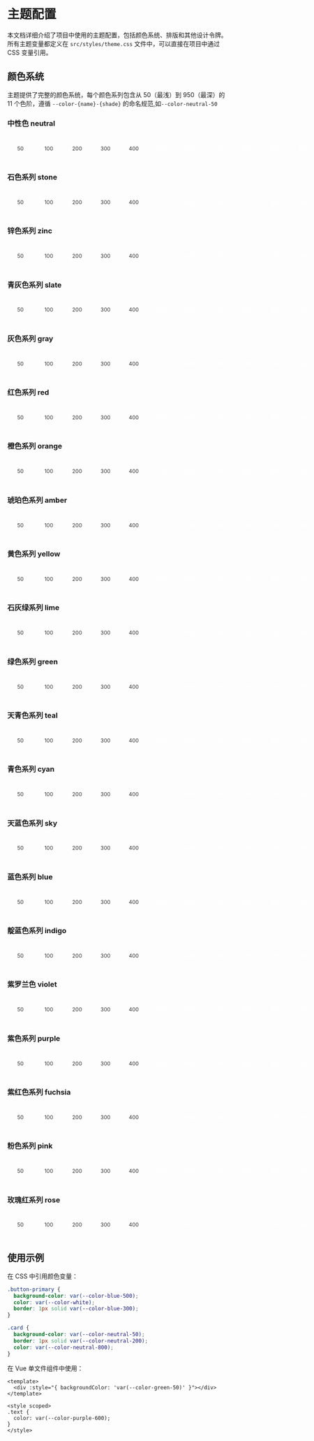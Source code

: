 # 主题配置

<style scoped>
.color-swatch {
  min-width: 60px;
  aspect-ratio: 1 / 1;
  display: flex;
  align-items: center;
  justify-content: center;
  text-align: center;
  font-size: 12px;
  border-radius: 4px;
  cursor: pointer;
  transition: all 0.2s ease;
}


.color-swatch:hover {
  transform: scale(1.05);
}
.color-group {
  margin: 10px 0 0px;
  display: flex;
  gap:5px;
}

@media (max-width: 767px) {
  .color-group {
    flex-direction: column;
    gap: 3px;
    margin: 5px 0;
  }

  .color-swatch {
  min-width: 60px;
  aspect-ratio: 10/1;
  display: flex;
  align-items: center;
  justify-content: center;
  text-align: center;
  font-size: 12px;
  border-radius: 4px;
  cursor: pointer;
  transition: all 0.2s ease;
}
}
</style>

<script>
// 颜色复制功能 - 仅在浏览器环境执行
if (typeof window !== 'undefined') {
  function setupColorCopy() {
    document.querySelectorAll('.color-swatch').forEach(swatch => {
      swatch.addEventListener('click', function() {
        const color = this.style.backgroundColor;
        navigator.clipboard.writeText(color).then(() => {
          const originalText = this.textContent;
          this.textContent = '✓ 已复制';
          this.style.opacity = '0.8';
          setTimeout(() => {
            this.textContent = originalText;
            this.style.opacity = '1';
          }, 1500);
        });
      });
    });
  }
  // 页面加载完成后初始化
  if (document.readyState === 'loading') {
    document.addEventListener('DOMContentLoaded', setupColorCopy);
  } else {
    setupColorCopy();
  }
}
</script>

本文档详细介绍了项目中使用的主题配置，包括颜色系统、排版和其他设计令牌。所有主题变量都定义在 `src/styles/theme.css` 文件中，可以直接在项目中通过 CSS 变量引用。

## 颜色系统

主题提供了完整的颜色系统，每个颜色系列包含从 50（最浅）到 950（最深）的 11 个色阶，遵循 `--color-{name}-{shade}` 的命名规范,如`--color-neutral-50`

### 中性色 neutral

<div class="color-group">
  <div class="color-swatch" style="background-color: var(--color-neutral-50); color: #333;">50</div>
  <div class="color-swatch" style="background-color: var(--color-neutral-100); color: #333;">100</div>
  <div class="color-swatch" style="background-color: var(--color-neutral-200); color: #333;">200</div>
  <div class="color-swatch" style="background-color: var(--color-neutral-300); color: #333;">300</div>
  <div class="color-swatch" style="background-color: var(--color-neutral-400); color: #333;">400</div>
  <div class="color-swatch" style="background-color: var(--color-neutral-500); color: white;">500</div>
  <div class="color-swatch" style="background-color: var(--color-neutral-600); color: white;">600</div>
  <div class="color-swatch" style="background-color: var(--color-neutral-700); color: white;">700</div>
  <div class="color-swatch" style="background-color: var(--color-neutral-800); color: white;">800</div>
  <div class="color-swatch" style="background-color: var(--color-neutral-900); color: white;">900</div>
  <div class="color-swatch" style="background-color: var(--color-neutral-950); color: white;">950</div>
</div>

### 石色系列 stone

<div class="color-group">
  <div class="color-swatch" style="background-color: var(--color-stone-50); color: #333;">50</div>
  <div class="color-swatch" style="background-color: var(--color-stone-100); color: #333;">100</div>
  <div class="color-swatch" style="background-color: var(--color-stone-200); color: #333;">200</div>
  <div class="color-swatch" style="background-color: var(--color-stone-300); color: #333;">300</div>
  <div class="color-swatch" style="background-color: var(--color-stone-400); color: #333;">400</div>
  <div class="color-swatch" style="background-color: var(--color-stone-500); color: white;">500</div>
  <div class="color-swatch" style="background-color: var(--color-stone-600); color: white;">600</div>
  <div class="color-swatch" style="background-color: var(--color-stone-700); color: white;">700</div>
  <div class="color-swatch" style="background-color: var(--color-stone-800); color: white;">800</div>
  <div class="color-swatch" style="background-color: var(--color-stone-900); color: white;">900</div>
  <div class="color-swatch" style="background-color: var(--color-stone-950); color: white;">950</div>
</div>

### 锌色系列 zinc

<div class="color-group">
  <div class="color-swatch" style="background-color: var(--color-zinc-50); color: #333;">50</div>
  <div class="color-swatch" style="background-color: var(--color-zinc-100); color: #333;">100</div>
  <div class="color-swatch" style="background-color: var(--color-zinc-200); color: #333;">200</div>
  <div class="color-swatch" style="background-color: var(--color-zinc-300); color: #333;">300</div>
  <div class="color-swatch" style="background-color: var(--color-zinc-400); color: #333;">400</div>
  <div class="color-swatch" style="background-color: var(--color-zinc-500); color: white;">500</div>
  <div class="color-swatch" style="background-color: var(--color-zinc-600); color: white;">600</div>
  <div class="color-swatch" style="background-color: var(--color-zinc-700); color: white;">700</div>
  <div class="color-swatch" style="background-color: var(--color-zinc-800); color: white;">800</div>
  <div class="color-swatch" style="background-color: var(--color-zinc-900); color: white;">900</div>
  <div class="color-swatch" style="background-color: var(--color-zinc-950); color: white;">950</div>
</div>

### 青灰色系列 slate

<div class="color-group">
  <div class="color-swatch" style="background-color: var(--color-slate-50); color: #333;">50</div>
  <div class="color-swatch" style="background-color: var(--color-slate-100); color: #333;">100</div>
  <div class="color-swatch" style="background-color: var(--color-slate-200); color: #333;">200</div>
  <div class="color-swatch" style="background-color: var(--color-slate-300); color: #333;">300</div>
  <div class="color-swatch" style="background-color: var(--color-slate-400); color: #333;">400</div>
  <div class="color-swatch" style="background-color: var(--color-slate-500); color: white;">500</div>
  <div class="color-swatch" style="background-color: var(--color-slate-600); color: white;">600</div>
  <div class="color-swatch" style="background-color: var(--color-slate-700); color: white;">700</div>
  <div class="color-swatch" style="background-color: var(--color-slate-800); color: white;">800</div>
  <div class="color-swatch" style="background-color: var(--color-slate-900); color: white;">900</div>
  <div class="color-swatch" style="background-color: var(--color-slate-950); color: white;">950</div>
</div>

### 灰色系列 gray

<div class="color-group">
  <div class="color-swatch" style="background-color: var(--color-gray-50); color: #333;">50</div>
  <div class="color-swatch" style="background-color: var(--color-gray-100); color: #333;">100</div> 
  <div class="color-swatch" style="background-color: var(--color-gray-200); color: #333;">200</div>
  <div class="color-swatch" style="background-color: var(--color-gray-300); color: #333;">300</div>
  <div class="color-swatch" style="background-color: var(--color-gray-400); color: #333;">400</div>
  <div class="color-swatch" style="background-color: var(--color-gray-500); color: white;">500</div>
  <div class="color-swatch" style="background-color: var(--color-gray-600); color: white;">600</div>
  <div class="color-swatch" style="background-color: var(--color-gray-700); color: white;">700</div>
  <div class="color-swatch" style="background-color: var(--color-gray-800); color: white;">800</div>
  <div class="color-swatch" style="background-color: var(--color-gray-900); color: white;">900</div>
  <div class="color-swatch" style="background-color: var(--color-gray-950); color: white;">950</div>    
</div>

### 红色系列 red

<div class="color-group">
  <div class="color-swatch" style="background-color: var(--color-red-50); color: #333;">50</div>
  <div class="color-swatch" style="background-color: var(--color-red-100); color: #333;">100</div>
  <div class="color-swatch" style="background-color: var(--color-red-200); color: #333;">200</div>
  <div class="color-swatch" style="background-color: var(--color-red-300); color: #333;">300</div>
  <div class="color-swatch" style="background-color: var(--color-red-400); color: #333;">400</div>
  <div class="color-swatch" style="background-color: var(--color-red-500); color: white;">500</div>
  <div class="color-swatch" style="background-color: var(--color-red-600); color: white;">600</div>
  <div class="color-swatch" style="background-color: var(--color-red-700); color: white;">700</div>
  <div class="color-swatch" style="background-color: var(--color-red-800); color: white;">800</div>
  <div class="color-swatch" style="background-color: var(--color-red-900); color: white;">900</div>
  <div class="color-swatch" style="background-color: var(--color-red-950); color: white;">950</div>
</div>

### 橙色系列 orange

<div class="color-group">
  <div class="color-swatch" style="background-color: var(--color-orange-50); color: #333;">50</div>
  <div class="color-swatch" style="background-color: var(--color-orange-100); color: #333;">100</div>
  <div class="color-swatch" style="background-color: var(--color-orange-200); color: #333;">200</div>
  <div class="color-swatch" style="background-color: var(--color-orange-300); color: #333;">300</div>
  <div class="color-swatch" style="background-color: var(--color-orange-400); color: #333;">400</div>
  <div class="color-swatch" style="background-color: var(--color-orange-500); color: white;">500</div>
  <div class="color-swatch" style="background-color: var(--color-orange-600); color: white;">600</div>
  <div class="color-swatch" style="background-color: var(--color-orange-700); color: white;">700</div>
  <div class="color-swatch" style="background-color: var(--color-orange-800); color: white;">800</div>
  <div class="color-swatch" style="background-color: var(--color-orange-900); color: white;">900</div>
  <div class="color-swatch" style="background-color: var(--color-orange-950); color: white;">950</div>
</div>

### 琥珀色系列 amber

<div class="color-group">
  <div class="color-swatch" style="background-color: var(--color-amber-50); color: #333;">50</div>
  <div class="color-swatch" style="background-color: var(--color-amber-100); color: #333;">100</div>
  <div class="color-swatch" style="background-color: var(--color-amber-200); color: #333;">200</div>
  <div class="color-swatch" style="background-color: var(--color-amber-300); color: #333;">300</div>
  <div class="color-swatch" style="background-color: var(--color-amber-400); color: #333;">400</div>
  <div class="color-swatch" style="background-color: var(--color-amber-500); color: white;">500</div>
  <div class="color-swatch" style="background-color: var(--color-amber-600); color: white;">600</div>
  <div class="color-swatch" style="background-color: var(--color-amber-700); color: white;">700</div>
  <div class="color-swatch" style="background-color: var(--color-amber-800); color: white;">800</div>
  <div class="color-swatch" style="background-color: var(--color-amber-900); color: white;">900</div>
  <div class="color-swatch" style="background-color: var(--color-amber-950); color: white;">950</div>
</div>

### 黄色系列 yellow

<div class="color-group">
  <div class="color-swatch" style="background-color: var(--color-yellow-50); color: #333;">50</div>
  <div class="color-swatch" style="background-color: var(--color-yellow-100); color: #333;">100</div>
  <div class="color-swatch" style="background-color: var(--color-yellow-200); color: #333;">200</div>
  <div class="color-swatch" style="background-color: var(--color-yellow-300); color: #333;">300</div>
  <div class="color-swatch" style="background-color: var(--color-yellow-400); color: #333;">400</div>
  <div class="color-swatch" style="background-color: var(--color-yellow-500); color: white;">500</div>
  <div class="color-swatch" style="background-color: var(--color-yellow-600); color: white;">600</div>
  <div class="color-swatch" style="background-color: var(--color-yellow-700); color: white;">700</div>
  <div class="color-swatch" style="background-color: var(--color-yellow-800); color: white;">800</div>
  <div class="color-swatch" style="background-color: var(--color-yellow-900); color: white;">900</div>
  <div class="color-swatch" style="background-color: var(--color-yellow-950); color: white;">950</div>
</div>

### 石灰绿系列 lime

<div class="color-group">
  <div class="color-swatch" style="background-color: var(--color-lime-50); color: #333;">50</div>
  <div class="color-swatch" style="background-color: var(--color-lime-100); color: #333;">100</div>
  <div class="color-swatch" style="background-color: var(--color-lime-200); color: #333;">200</div>
  <div class="color-swatch" style="background-color: var(--color-lime-300); color: #333;">300</div>
  <div class="color-swatch" style="background-color: var(--color-lime-400); color: #333;">400</div>
  <div class="color-swatch" style="background-color: var(--color-lime-500);color: white;">500</div>
  <div class="color-swatch" style="background-color: var(--color-lime-600); color: white;">600</div>
  <div class="color-swatch" style="background-color: var(--color-lime-700); color: white;">700</div>
  <div class="color-swatch" style="background-color: var(--color-lime-800); color: white;">800</div>
  <div class="color-swatch" style="background-color: var(--color-lime-900); color: white;">900</div>
  <div class="color-swatch" style="background-color: var(--color-lime-950); color: white;">950</div>
</div>

### 绿色系列 green

<div class="color-group">
  <div class="color-swatch" style="background-color: var(--color-green-50); color: #333;">50</div>
  <div class="color-swatch" style="background-color: var(--color-green-100); color: #333;">100</div>
  <div class="color-swatch" style="background-color: var(--color-green-200); color: #333;">200</div>
  <div class="color-swatch" style="background-color: var(--color-green-300); color: #333;">300</div>
  <div class="color-swatch" style="background-color: var(--color-green-400); color: #333;">400</div>
  <div class="color-swatch" style="background-color: var(--color-green-500); color: white;">500</div>
  <div class="color-swatch" style="background-color: var(--color-green-600); color: white;">600</div>
  <div class="color-swatch" style="background-color: var(--color-green-700); color: white;">700</div>
  <div class="color-swatch" style="background-color: var(--color-green-800); color: white;">800</div>
  <div class="color-swatch" style="background-color: var(--color-green-900); color: white;">900</div>
  <div class="color-swatch" style="background-color: var(--color-green-950); color: white;">950</div>
</div>

### 天青色系列 teal

  <div class="color-group">
  <div class="color-swatch" style="background-color: var(--color-teal-50); color: #333;">50</div>
  <div class="color-swatch" style="background-color: var(--color-teal-100); color: #333;">100</div>
  <div class="color-swatch" style="background-color: var(--color-teal-200); color: #333;">200</div>
  <div class="color-swatch" style="background-color: var(--color-teal-300); color: #333;">300</div>
  <div class="color-swatch" style="background-color: var(--color-teal-400); color: #333;">400</div>
  <div class="color-swatch" style="background-color: var(--color-teal-500); color: white;">500</div>
  <div class="color-swatch" style="background-color: var(--color-teal-600); color: white;">600</div>
  <div class="color-swatch" style="background-color: var(--color-teal-700); color: white;">700</div>
  <div class="color-swatch" style="background-color: var(--color-teal-800); color: white;">800</div>
  <div class="color-swatch" style="background-color: var(--color-teal-900); color: white;">900</div>
  <div class="color-swatch" style="background-color: var(--color-teal-950); color: white;">950</div>
</div>

### 青色系列 cyan

<div class="color-group">
  <div class="color-swatch" style="background-color: var(--color-cyan-50); color: #333;">50</div>
  <div class="color-swatch" style="background-color: var(--color-cyan-100); color: #333;">100</div>
  <div class="color-swatch" style="background-color: var(--color-cyan-200); color: #333;">200</div>
  <div class="color-swatch" style="background-color: var(--color-cyan-300); color: #333;">300</div>
  <div class="color-swatch" style="background-color: var(--color-cyan-400); color: #333;">400</div>
  <div class="color-swatch" style="background-color: var(--color-cyan-500);  color: white;">500</div>
  <div class="color-swatch" style="background-color: var(--color-cyan-600); color: white;">600</div>
  <div class="color-swatch" style="background-color: var(--color-cyan-700); color: white;">700</div>
  <div class="color-swatch" style="background-color: var(--color-cyan-800); color: white;">800</div>
  <div class="color-swatch" style="background-color: var(--color-cyan-900); color: white;">900</div>
  <div class="color-swatch" style="background-color: var(--color-cyan-950); color: white;">950</div>
</div>

### 天蓝色系列 sky

<div class="color-group">
  <div class="color-swatch" style="background-color: var(--color-sky-50); color: #333;">50</div>
  <div class="color-swatch" style="background-color: var(--color-sky-100); color: #333;">100</div>
  <div class="color-swatch" style="background-color: var(--color-sky-200); color: #333;">200</div>
  <div class="color-swatch" style="background-color: var(--color-sky-300); color: #333;">300</div>
  <div class="color-swatch" style="background-color: var(--color-sky-400); color: #333;">400</div>
  <div class="color-swatch" style="background-color: var(--color-sky-500); color: white;">500</div>
  <div class="color-swatch" style="background-color: var(--color-sky-600); color: white;">600</div>
  <div class="color-swatch" style="background-color: var(--color-sky-700); color: white;">700</div>
  <div class="color-swatch" style="background-color: var(--color-sky-800); color: white;">800</div>
  <div class="color-swatch" style="background-color: var(--color-sky-900); color: white;">900</div>
  <div class="color-swatch" style="background-color: var(--color-sky-950); color: white;">950</div>
</div>

### 蓝色系列 blue

<div class="color-group">
  <div class="color-swatch" style="background-color: var(--color-blue-50); color: #333;">50</div>
  <div class="color-swatch" style="background-color: var(--color-blue-100); color: #333;">100</div>
  <div class="color-swatch" style="background-color: var(--color-blue-200); color: #333;">200</div>
  <div class="color-swatch" style="background-color: var(--color-blue-300); color: #333;">300</div>
  <div class="color-swatch" style="background-color: var(--color-blue-400); color: #333;">400</div> 
  <div class="color-swatch" style="background-color: var(--color-blue-500); color: white;">500</div>
  <div class="color-swatch" style="background-color: var(--color-blue-600); color: white;">600</div>
  <div class="color-swatch" style="background-color: var(--color-blue-700); color: white;">700</div>
  <div class="color-swatch" style="background-color: var(--color-blue-800); color: white;">800</div>
  <div class="color-swatch" style="background-color: var(--color-blue-900); color: white;">900</div>
  <div class="color-swatch" style="background-color: var(--color-blue-950); color: white;">950</div>
</div>

### 靛蓝色系列 indigo

<div class="color-group">
  <div class="color-swatch" style="background-color: var(--color-indigo-50); color: #333;">50</div>
  <div class="color-swatch" style="background-color: var(--color-indigo-100); color: #333;">100</div>
  <div class="color-swatch" style="background-color: var(--color-indigo-200); color: #333;">200</div>
  <div class="color-swatch" style="background-color: var(--color-indigo-300); color: #333;">300</div>
  <div class="color-swatch" style="background-color: var(--color-indigo-400); color: #333;">400</div>
  <div class="color-swatch" style="background-color: var(--color-indigo-500); color: white;">500</div>
  <div class="color-swatch" style="background-color: var(--color-indigo-600); color: white;">600</div>
  <div class="color-swatch" style="background-color: var(--color-indigo-700); color: white;">700</div>  
  <div class="color-swatch" style="background-color: var(--color-indigo-800); color: white;">800</div>
  <div class="color-swatch" style="background-color: var(--color-indigo-900); color: white;">900</div>
  <div class="color-swatch" style="background-color: var(--color-indigo-950); color: white;">950</div>
</div>

### 紫罗兰色 violet

<div class="color-group">
  <div class="color-swatch" style="background-color: var(--color-violet-50); color: #333;">50</div>
  <div class="color-swatch" style="background-color: var(--color-violet-100); color: #333;">100</div>
  <div class="color-swatch" style="background-color: var(--color-violet-200); color: #333;">200</div>
  <div class="color-swatch" style="background-color: var(--color-violet-300); color: #333;">300</div>
  <div class="color-swatch" style="background-color: var(--color-violet-400); color: #333;">400</div>
  <div class="color-swatch" style="background-color: var(--color-violet-500); color: white;">500</div>
  <div class="color-swatch" style="background-color: var(--color-violet-600); color: white;">600</div>
  <div class="color-swatch" style="background-color: var(--color-violet-700); color: white;">700</div>
  <div class="color-swatch" style="background-color: var(--color-violet-800); color: white;">800</div>
  <div class="color-swatch" style="background-color: var(--color-violet-900); color: white;">900</div>
  <div class="color-swatch" style="background-color: var(--color-violet-950); color: white;">950</div>
</div>

### 紫色系列 purple

<div class="color-group">
  <div class="color-swatch" style="background-color: var(--color-purple-50); color: #333;">50</div>
  <div class="color-swatch" style="background-color: var(--color-purple-100); color: #333;">100</div>
  <div class="color-swatch" style="background-color: var(--color-purple-200); color: #333;">200</div>
  <div class="color-swatch" style="background-color: var(--color-purple-300); color: #333;">300</div>
  <div class="color-swatch" style="background-color: var(--color-purple-400); color: #333;">400</div>
  <div class="color-swatch" style="background-color: var(--color-purple-500); color: white;">500</div>
  <div class="color-swatch" style="background-color: var(--color-purple-600); color: white;">600</div>
  <div class="color-swatch" style="background-color: var(--color-purple-700); color: white;">700</div>
  <div class="color-swatch" style="background-color: var(--color-purple-800); color: white;">800</div>
  <div class="color-swatch" style="background-color: var(--color-purple-900); color: white;">900</div>
  <div class="color-swatch" style="background-color: var(--color-purple-950); color: white;">950</div>
</div>

### 紫红色系列 fuchsia

<div class="color-group">
  <div class="color-swatch" style="background-color: var(--color-fuchsia-50); color: #333;">50</div>
  <div class="color-swatch" style="background-color: var(--color-fuchsia-100); color: #333;">100</div>
  <div class="color-swatch" style="background-color: var(--color-fuchsia-200); color: #333;">200</div>
  <div class="color-swatch" style="background-color: var(--color-fuchsia-300); color: #333;">300</div>
  <div class="color-swatch" style="background-color: var(--color-fuchsia-400); color: #333;">400</div>
  <div class="color-swatch" style="background-color: var(--color-fuchsia-500); color: white;">500</div>
  <div class="color-swatch" style="background-color: var(--color-fuchsia-600); color: white;">600</div>
  <div class="color-swatch" style="background-color: var(--color-fuchsia-700); color: white;">700</div>
  <div class="color-swatch" style="background-color: var(--color-fuchsia-800); color: white;">800</div>
  <div class="color-swatch" style="background-color: var(--color-fuchsia-900); color: white;">900</div>
  <div class="color-swatch" style="background-color: var(--color-fuchsia-950); color: white;">950</div>
</div>

### 粉色系列 pink

<div class="color-group">
  <div class="color-swatch" style="background-color: var(--color-pink-50); color: #333;">50</div>
  <div class="color-swatch" style="background-color: var(--color-pink-100); color: #333;">100</div>
  <div class="color-swatch" style="background-color: var(--color-pink-200); color: #333;">200</div>
  <div class="color-swatch" style="background-color: var(--color-pink-300); color: #333;">300</div>
  <div class="color-swatch" style="background-color: var(--color-pink-400); color: #333;">400</div>
  <div class="color-swatch" style="background-color: var(--color-pink-500); color: white;">500</div>
  <div class="color-swatch" style="background-color: var(--color-pink-600); color: white;">600</div>
  <div class="color-swatch" style="background-color: var(--color-pink-700); color: white;">700</div>
  <div class="color-swatch" style="background-color: var(--color-pink-800); color: white;">800</div>
  <div class="color-swatch" style="background-color: var(--color-pink-900); color: white;">900</div>
  <div class="color-swatch" style="background-color: var(--color-pink-950); color: white;">950</div>
</div>

### 玫瑰红系列 rose

<div class="color-group">
  <div class="color-swatch" style="background-color: var(--color-rose-50); color: #333;">50</div>
  <div class="color-swatch" style="background-color: var(--color-rose-100); color: #333;">100</div>
  <div class="color-swatch" style="background-color: var(--color-rose-200); color: #333;">200</div>
  <div class="color-swatch" style="background-color: var(--color-rose-300); color: #333;">300</div>
  <div class="color-swatch" style="background-color: var(--color-rose-400); color: #333;">400</div>
  <div class="color-swatch" style="background-color: var(--color-rose-500); color: white;">500</div>
  <div class="color-swatch" style="background-color: var(--color-rose-600); color: white;">600</div>
  <div class="color-swatch" style="background-color: var(--color-rose-700); color: white;">700</div>
  <div class="color-swatch" style="background-color: var(--color-rose-800); color: white;">800</div>
  <div class="color-swatch" style="background-color: var(--color-rose-900); color: white;">900</div>
  <div class="color-swatch" style="background-color: var(--color-rose-950); color: white;">950</div>
</div>

## 使用示例

在 CSS 中引用颜色变量：

```css
.button-primary {
  background-color: var(--color-blue-500);
  color: var(--color-white);
  border: 1px solid var(--color-blue-300);
}

.card {
  background-color: var(--color-neutral-50);
  border: 1px solid var(--color-neutral-200);
  color: var(--color-neutral-800);
}
```

在 Vue 单文件组件中使用：

```vue
<template>
  <div :style="{ backgroundColor: 'var(--color-green-50)' }"></div>
</template>

<style scoped>
.text {
  color: var(--color-purple-600);
}
</style>
```
